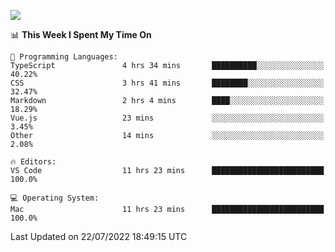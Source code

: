 ![](http://github-profile-summary-cards.vercel.app/api/cards/profile-details?username=kok-s0s&theme=vue)

<!--START_SECTION:waka-->
📊 **This Week I Spent My Time On** 

```text
💬 Programming Languages: 
TypeScript               4 hrs 34 mins       ██████████░░░░░░░░░░░░░░░   40.22% 
CSS                      3 hrs 41 mins       ████████░░░░░░░░░░░░░░░░░   32.47% 
Markdown                 2 hrs 4 mins        ████░░░░░░░░░░░░░░░░░░░░░   18.29% 
Vue.js                   23 mins             ░░░░░░░░░░░░░░░░░░░░░░░░░   3.45% 
Other                    14 mins             ░░░░░░░░░░░░░░░░░░░░░░░░░   2.08%

🔥 Editors: 
VS Code                  11 hrs 23 mins      █████████████████████████   100.0%

💻 Operating System: 
Mac                      11 hrs 23 mins      █████████████████████████   100.0%

```


 Last Updated on 22/07/2022 18:49:15 UTC
<!--END_SECTION:waka-->
